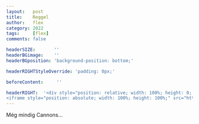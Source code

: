 ```yaml
---
layout:   post
title:    Reggel
author:   flex
category: 2022
tags:     [flex]
comments: false

headerSIZE:       ''
headerBGimage:    ''
headerBGposition: 'background-position: bottom;'

headerRIGHTStyleOverride: 'padding: 0px;'

beforeContent:     ''

headerRIGHT:  '<div style="position: relative; width: 100%; height: 0; padding-bottom: 56.25%;">
<iframe style="position: absolute; width: 100%; height: 100%;" src="https://www.youtube.com/embed/_uMmnJVurbI" title="YouTube video player" frameborder="0" allow="accelerometer; autoplay; clipboard-write; encrypted-media; gyroscope; picture-in-picture" allowfullscreen></iframe></div>'
---
```


Még mindig Cannons...